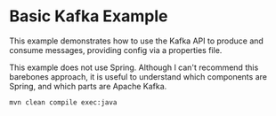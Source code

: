 # Basic Kafka Example

This example demonstrates how to use the Kafka API to produce and consume messages, providing config via a properties file.

This example does not use Spring. Although I can't recommend this barebones approach, it is useful to understand which components are Spring, and which parts are Apache Kafka.

```shell
mvn clean compile exec:java
```
